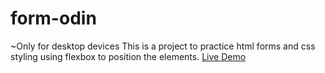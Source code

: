 # form-odin
~Only for desktop devices
This is a project to practice html forms and css styling using flexbox to position the elements.
[Live Demo](https://alekscela.github.io/form-odin/)

